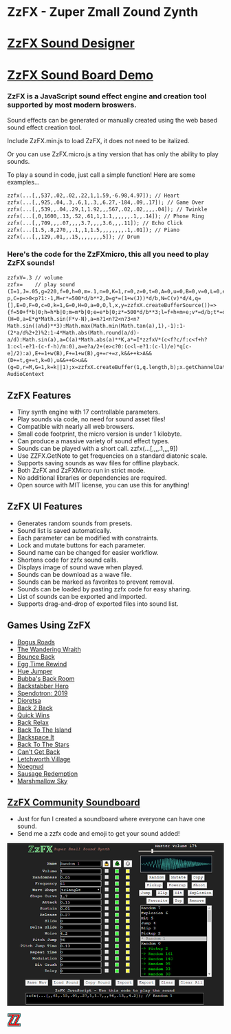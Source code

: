 # ZzFX - Zuper Zmall Zound Zynth

# [ZzFX Sound Designer](https://zzfx.3d2k.com)
# [ZzFX Sound Board Demo](https://codepen.io/KilledByAPixel/full/BaowKzv)

### ZzFX is a JavaScript sound effect engine and creation tool supported by most modern broswers.

Sound effects can be generated or manually created using the web based sound effect creation tool.

Include ZzFX.min.js to load ZzFX, it does not need to be italized.

Or you can use ZzFX.micro.js a tiny version that has only the ability to play sounds.

To play a sound in code, just call a simple function! Here are some examples...

```
zzfx(...[,,537,.02,.02,.22,1,1.59,-6.98,4.97]); // Heart
zzfx(...[,,925,.04,.3,.6,1,.3,,6.27,-184,.09,.17]); // Game Over
zzfx(...[,,539,,.04,.29,1,1.92,,,567,.02,.02,,,,.04]); // Twinkle
zzfx(...[,0,1600,.13,.52,.61,1,1.1,,,,,,.1,,.14]); // Phone Ring
zzfx(...[,,709,,,.07,,,,3.7,,,,3.6,,,.11]); // Echo Click
zzfx(...[1.5,.8,270,,.1,,1,1.5,,,,,,,,.1,.01]); // Piano
zzfx(...[,,129,.01,,.15,,,,,,,,5]); // Drum
```

### Here's the code for the ZzFXmicro, this all you need to play ZzFX sounds!

```
zzfxV=.3 // volume
zzfx=    // play sound
(I=1,J=.05,g=220,f=0,h=0,m=.1,n=0,K=1,r=0,z=0,t=0,A=0,u=0,B=0,v=0,L=0,e=0,d=2*Math.PI,b=44100,w=p=>2*p*Math.random()-p,C=p=>0<p?1:-1,M=r*=500*d/b**2,D=g*=(1+w(J))*d/b,N=C(v)*d/4,q=[],E=0,F=0,c=0,k=1,G=0,H=0,a=0,O,l,x,y=zzfxX.createBufferSource())=>{f=50+f*b|0;h=h*b|0;m=m*b|0;e=e*b|0;z*=500*d/b**3;l=f+h+m+e;v*=d/b;t*=d/b;A*=b;for(u*=b;c<l;q[c++]=a)++H>100*L&&(H=0,a=E*g*Math.sin(F*v-N),a=n?1<n?2<n?3<n?Math.sin((a%d)**3):Math.max(Math.min(Math.tan(a),1),-1):1-(2*a/d%2+2)%2:1-4*Math.abs(Math.round(a/d)-a/d):Math.sin(a),a=C(a)*Math.abs(a)**K,a*=I*zzfxV*(c<f?c/f:c<f+h?1:c<l-e?1-(c-f-h)/m:0),a=e?a/2+(e>c?0:(c<l-e?1:(c-l)/e)*q[c-e]/2):a),E+=1+w(B),F+=1+w(B),g+=r+=z,k&&++k>A&&(D+=t,g+=t,k=0),u&&++G>u&&(g=D,r=M,G=1,k=k||1);x=zzfxX.createBuffer(1,q.length,b);x.getChannelData(0).set(q);y.buffer=x;y.connect(zzfxX.destination);y.start()};zzfxX=new AudioContext
```

## ZzFX Features

- Tiny synth engine with 17 controllable parameters.
- Play sounds via code, no need for sound asset files!
- Compatible with nearly all web browsers.
- Small code footprint, the micro version is under 1 kilobyte.
- Can produce a massive variety of sound effect types.
- Sounds can be played with a short call. zzfx(...[,,,,.1,,,,9])
- Use ZZFX.GetNote to get frequencies on a standard diatonic scale.
- Supports saving sounds as wav files for offline playback.
- Both ZzFX and ZzFXMicro run in strict mode.
- No additional libraries or dependencies are required.
- Open source with MIT license, you can use this for anything!

## ZzFX UI Features

- Generates random sounds from presets.
- Sound list is saved automatically.
- Each parameter can be modified with constraints.
- Lock and mutate buttons for each parameter.
- Sound name can be changed for easier workflow.
- Shortens code for zzfx sound calls.
- Displays image of sound wave when played.
- Sounds can be download as a wave file.
- Sounds can be marked as favorites to prevent removal.
- Sounds can be loaded by pasting zzfx code for easy sharing.
- List of sounds can be exported and imported.
- Supports drag-and-drop of exported files into sound list.

## Games Using ZzFX

- [Bogus Roads](https://www.newgrounds.com/portal/view/747570)
- [The Wandering Wraith](https://js13kgames.com/entries/the-wandering-wraith)
- [Bounce Back](https://js13kgames.com/entries/bounce-back)
- [Egg Time Rewind](https://killedbyapixel.itch.io/egg-time)
- [Hue Jumper](https://killedbyapixel.itch.io/hue-jumper)
- [Bubba's Back Room](https://js13kgames.com/entries/bubbas-back-room)
- [Backstabber Hero](https://js13kgames.com/entries/backstabber-hero)
- [Spendotron: 2019](https://killedbyapixel.itch.io/currency-wars)
- [Dioretsa](https://js13kgames.com/entries/20461-dioretsa)
- [Back 2 Back](https://js13kgames.com/entries/back-2-back)
- [Quick Wins](https://js13kgames.com/entries/quick-wins)
- [Back Relax](http://js13kgames.com/entries/back-relax)
- [Back To The Island](https://js13kgames.com/entries/back-to-the-island)
- [Backspace It](http://js13kgames.com/entries/backspace-it)
- [Back To The Stars](https://js13kgames.com/entries/back-to-the-stars)
- [Can't Get Back](https://js13kgames.com/entries/cant-get-back)
- [Letchworth Village](https://js13kgames.com/entries/letchworth-village)
- [Noegnud](https://js13kgames.com/entries/noegnud)
- [Sausage Redemption](https://gogoprog.itch.io/sausage-redemption)
- [Marshmallow Sky](https://github.com/baturinsky/marshmallow-sky) 

## [ZzFX Community Soundboard](https://codepen.io/KilledByAPixel/full/dyYVwGP)

- Just for fun I created a soundboard where everyone can have one sound.
- Send me a zzfx code and emoji to get your sound added!

![ZzFX Image](/screenshot.jpg)

![ZzFX Image](/favicon.png) 
